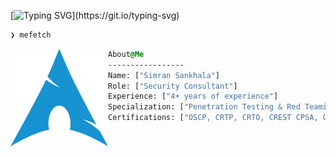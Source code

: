 [![Typing SVG](https://readme-typing-svg.demolab.com?font=Fira+Code&pause=1000&random=false&width=435&lines=Hi+i+am+Simran%2C+a+Security+Engineer;having+4+years+of+experience.)](https://git.io/typing-svg)

```css
❯ mefetch
```

<div style="display:block;text-align:left"><img align="left" src="https://raw.githubusercontent.com/simran-sankhala/simran-sankhala/main/arch.png" border="0" style="width:156px;">
  
  ```css
  About@Me
  -----------------
  Name: ["Simran Sankhala"]
  Role: ["Security Consultant"]
  Experience: ["4+ years of experience"]
  Specialization: ["Penetration Testing & Red Teaming"]
  Certifications: ["OSCP, CRTP, CRTO, CREST CPSA, CREST CRT, AWS Certified Cloud Practitioner, CTIA"]
```



